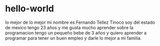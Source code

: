 # hello-world
lo mejor de lo mejor
mi nombre es Fernando Tellez Tinoco soy del estado de mexico tengo 23 años y me gusta mucho aprender sobre la programacion tengo un pequeño bebe de 3 años y quiero aprender a programar para tener un buen empleo y darle lo mejor a mi familia.
